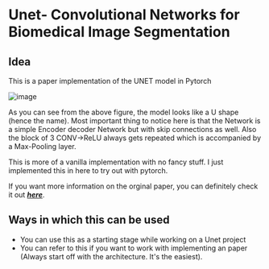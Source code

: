 # Unet- Convolutional Networks for Biomedical Image Segmentation 

## Idea

This is a paper implementation of the UNET model in Pytorch


![image](https://tuatini.me/content/images/2017/09/u-net-architecture.png)

As you can see from the above figure, the model looks like a U shape (hence the name). 
Most important thing to notice here is that the Network is a simple Encoder decoder Network but with skip connections as well. Also the block of 3 CONV->ReLU always gets repeated which is accompanied by a Max-Pooling layer.

This is more of a vanilla implementation with no fancy stuff. I just implemented this in here to try out with pytorch. 


If you want more information on the orginal paper, you can definitely check it out ***[here](https://arxiv.org/abs/1505.04597)***.

## Ways in which this can be used
  - You can use this as a starting stage while working on a Unet project
  - You can refer to this if you want to work with implementing an paper (Always start off with the architecture. It's the easiest).
